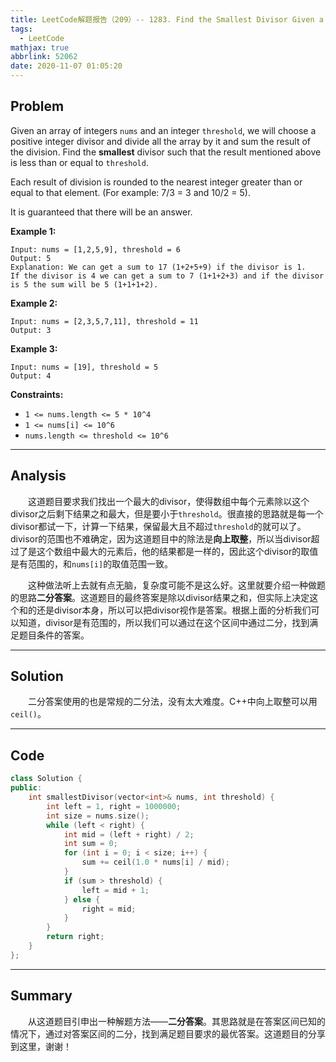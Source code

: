 ```yaml
---
title: LeetCode解题报告（209）-- 1283. Find the Smallest Divisor Given a Threshold
tags:
  - LeetCode
mathjax: true
abbrlink: 52062
date: 2020-11-07 01:05:20
---
```


## Problem

Given an array of integers `nums` and an integer `threshold`, we will choose a positive integer divisor and divide all the array by it and sum the result of the division. Find the **smallest** divisor such that the result mentioned above is less than or equal to `threshold`.

Each result of division is rounded to the nearest integer greater than or equal to that element. (For example: 7/3 = 3 and 10/2 = 5).

It is guaranteed that there will be an answer.

<!-- more -->

**Example 1:**

```
Input: nums = [1,2,5,9], threshold = 6
Output: 5
Explanation: We can get a sum to 17 (1+2+5+9) if the divisor is 1. 
If the divisor is 4 we can get a sum to 7 (1+1+2+3) and if the divisor is 5 the sum will be 5 (1+1+1+2). 
```

**Example 2:**

```
Input: nums = [2,3,5,7,11], threshold = 11
Output: 3
```

**Example 3:**

```
Input: nums = [19], threshold = 5
Output: 4
```

**Constraints:**

- `1 <= nums.length <= 5 * 10^4`
- `1 <= nums[i] <= 10^6`
- `nums.length <= threshold <= 10^6`

------

## Analysis

&emsp;&emsp;这道题目要求我们找出一个最大的divisor，使得数组中每个元素除以这个divisor之后剩下结果之和最大，但是要小于`threshold`。很直接的思路就是每一个divisor都试一下，计算一下结果，保留最大且不超过`threshold`的就可以了。divisor的范围也不难确定，因为这道题目中的除法是**向上取整**，所以当divisor超过了是这个数组中最大的元素后，他的结果都是一样的，因此这个divisor的取值是有范围的，和`nums[i]`的取值范围一致。

&emsp;&emsp;这种做法听上去就有点无脑，复杂度可能不是这么好。这里就要介绍一种做题的思路**二分答案**。这道题目的最终答案是除以divisor结果之和，但实际上决定这个和的还是divisor本身，所以可以把divisor视作是答案。根据上面的分析我们可以知道，divisor是有范围的，所以我们可以通过在这个区间中通过二分，找到满足题目条件的答案。

------

## Solution

&emsp;&emsp;二分答案使用的也是常规的二分法，没有太大难度。C++中向上取整可以用`ceil()`。

------

## Code

```c++
class Solution {
public:
    int smallestDivisor(vector<int>& nums, int threshold) {
        int left = 1, right = 1000000;
        int size = nums.size();
        while (left < right) {
            int mid = (left + right) / 2;
            int sum = 0;
            for (int i = 0; i < size; i++) {
                sum += ceil(1.0 * nums[i] / mid);
            }
            if (sum > threshold) {
                left = mid + 1;
            } else {
                right = mid;
            }
        }
        return right;
    }
};
```

------

## Summary

&emsp;&emsp;从这道题目引申出一种解题方法——**二分答案**。其思路就是在答案区间已知的情况下，通过对答案区间的二分，找到满足题目要求的最优答案。这道题目的分享到这里，谢谢！

